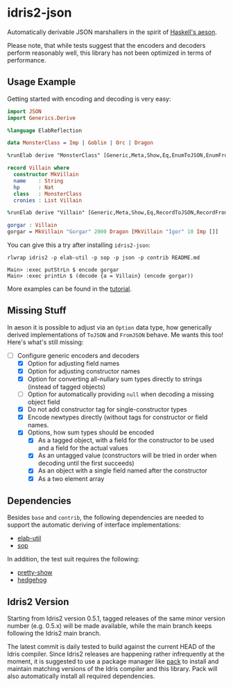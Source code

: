 # idris2-json

Automatically derivable JSON marshallers in the spirit of
[Haskell's aeson](https://hackage.haskell.org/package/aeson).

Please note, that while tests suggest that the encoders and decoders
perform reasonably well, this library has not been optimized in
terms of performance.

## Usage Example

Getting started with encoding and decoding is very easy:

```idris
import JSON
import Generics.Derive

%language ElabReflection

data MonsterClass = Imp | Goblin | Orc | Dragon

%runElab derive "MonsterClass" [Generic,Meta,Show,Eq,EnumToJSON,EnumFromJSON]

record Villain where
  constructor MkVillain
  name    : String
  hp      : Nat
  class   : MonsterClass
  cronies : List Villain

%runElab derive "Villain" [Generic,Meta,Show,Eq,RecordToJSON,RecordFromJSON]

gorgar : Villain
gorgar = MkVillain "Gorgar" 2000 Dragon [MkVillain "Igor" 10 Imp []]
```

You can give this a try after installing `idris2-json`:

```shell
rlwrap idris2 -p elab-util -p sop -p json -p contrib README.md

Main> :exec putStrLn $ encode gorgar
Main> :exec printLn $ (decode {a = Villain} (encode gorgar))
```

More examples can be found in the [tutorial](docs/src/Docs/Tutorial.md).

## Missing Stuff

In aeson it is possible to adjust via an `Option` data type,
how generically derived implementations of `ToJSON` and `FromJSON`
behave. Me wants this too! Here's what's still missing:

- [ ] Configure generic encoders and decoders
  - [x] Option for adjusting field names
  - [x] Option for adjusting constructor names
  - [x] Option for converting all-nullary sum types
        directly to strings (instead of tagged objects)
  - [ ] Option for automatically providing `null` when
        decoding a missing object field
  - [x] Do not add constructor tag for single-constructor types
  - [x] Encode newtypes directly (without tags for constructor
        or field names.
  - [x] Options, how sum types should be encoded
    - [x] As a tagged object, with a field for the constructor to
          be used and a field for the actual values
    - [x] As an untagged value (constructors will be tried in
          order when decoding until the first succeeds)
    - [x] As an object with a single field named after the
          constructor
    - [x] As a two element array

## Dependencies

Besides `base` and `contrib`, the following dependencies are needed to
support the automatic deriving of interface implementations:

* [elab-util](https://github.com/stefan-hoeck/idris2-elab-util)
* [sop](https://github.com/stefan-hoeck/idris2-sop)

In addition, the test suit requires the following:

* [pretty-show](https://github.com/stefan-hoeck/idris2-pretty-show)
* [hedgehog](https://github.com/stefan-hoeck/idris2-hedgehog)

## Idris2 Version

Starting from Idris2 version 0.5.1, tagged releases of the same
minor version number (e.g. 0.5.x) will be made available, while the main
branch keeps following the Idris2 main branch.

The latest commit is daily tested to build against the current
HEAD of the Idris compiler. Since Idris2 releases are happening
rather infrequently at the moment, it is suggested to use
a package manager like [pack](https://github.com/stefan-hoeck/idris2-pack)
to install and maintain matching versions of the Idris compiler
and this library. Pack will also automatically install all
required dependencies.
